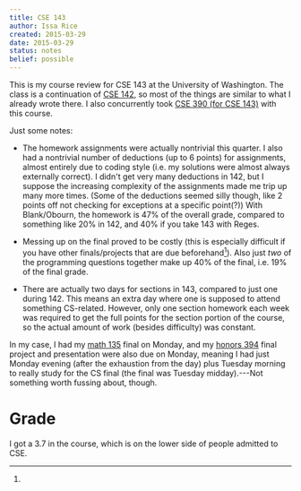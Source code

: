 ```yaml
---
title: CSE 143
author: Issa Rice
created: 2015-03-29
date: 2015-03-29
status: notes
belief: possible
---
```


This is my course review for CSE 143 at the University of Washington.
The class is a continuation of [CSE 142](), so most of the things are similar to what I already wrote there.
I also concurrently took [CSE 390 (for CSE 143)]() with this course.

Just some notes:

- The homework assignments were actually nontrivial this quarter.
I also had a nontrivial number of deductions (up to 6 points) for assignments, almost entirely due to coding style (i.e. my solutions were almost always externally correct).
I didn't get very many deductions in 142, but I suppose the increasing complexity of the assignments made me trip up many more times.
(Some of the deductions seemed silly though, like 2 points off not checking for exceptions at a specific point(?))
With Blank/Obourn, the homework is 47% of the overall grade, compared to something like 20% in 142, and 40% if you take 143 with Reges.

- Messing up on the final proved to be costly (this is especially difficult if you have other finals/projects that are due beforehand[^rant]).
Also just *two* of the programming questions together make up 40% of the final, i.e. 19% of the final grade.

- There are actually two days for sections in 143, compared to just one during 142.
This means an extra day where one is supposed to attend something CS-related.
However, only one section homework each week was required to get the full points for the section portion of the course, so the actual amount of work (besides difficulty) was constant.

[^rant]:
In my case, I had my [math 135]() final on Monday, and my [honors 394]() final project and presentation were also due on Monday, meaning I had just Monday evening (after the exhaustion from the day) plus Tuesday morning to really study for the CS final (the final was Tuesday midday).---Not something worth fussing about, though.

# Grade

I got a 3.7 in the course, which is on the lower side of people admitted to CSE.
